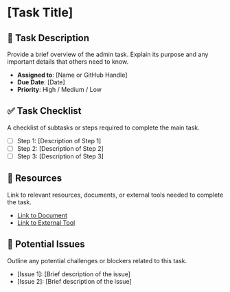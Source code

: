 # [Task Title]

## 📝 Task Description
Provide a brief overview of the admin task. Explain its purpose and any important details that others need to know.

- **Assigned to**: [Name or GitHub Handle]
- **Due Date**: [Date]
- **Priority**: High / Medium / Low

## ✅ Task Checklist
A checklist of subtasks or steps required to complete the main task.

- [ ] Step 1: [Description of Step 1]
- [ ] Step 2: [Description of Step 2]
- [ ] Step 3: [Description of Step 3]

## 📂 Resources
Link to relevant resources, documents, or external tools needed to complete the task.

- [Link to Document](#)
- [Link to External Tool](#)

## 🚧 Potential Issues
Outline any potential challenges or blockers related to this task.

- [Issue 1]: [Brief description of the issue]
- [Issue 2]: [Brief description of the issue]
